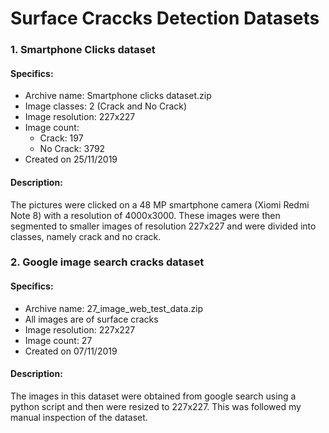 # Surface Craccks Detection Datasets
### 1. Smartphone Clicks dataset</h3>
 #### Specifics:
  * Archive name: Smartphone clicks dataset.zip
  * Image classes: 2 (Crack and No Crack)
  * Image resolution: 227x227
  * Image count:
    - Crack: 197
    - No Crack: 3792
  * Created on 25/11/2019
 #### Description:
  The pictures were clicked on a 48 MP smartphone camera (Xiomi Redmi Note 8) with a resolution of 4000x3000. These images were then segmented to smaller images of resolution 227x227 and were divided into classes, namely crack and no crack.
### 2. Google image search cracks dataset</h3>
 #### Specifics:
  * Archive name: 27_image_web_test_data.zip
  * All images are of surface cracks
  * Image resolution: 227x227
  * Image count: 27
  * Created on 07/11/2019
 #### Description:
  The images in this dataset were obtained from google search using a python script and then were resized to 227x227. This was followed my manual inspection of the dataset.
